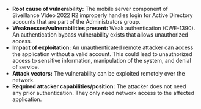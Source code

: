 - **Root cause of vulnerability:** The mobile server component of Siveillance Video 2022 R2 improperly handles login for Active Directory accounts that are part of the Administrators group.
- **Weaknesses/vulnerabilities present:** Weak authentication (CWE-1390). An authentication bypass vulnerability exists that allows unauthorized access.
- **Impact of exploitation:** An unauthenticated remote attacker can access the application without a valid account. This could lead to unauthorized access to sensitive information, manipulation of the system, and denial of service.
- **Attack vectors:** The vulnerability can be exploited remotely over the network.
- **Required attacker capabilities/position:** The attacker does not need any prior authentication. They only need network access to the affected application.